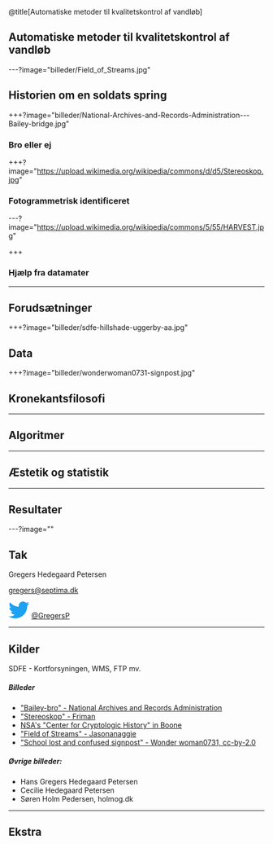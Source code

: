 @title[Automatiske metoder til kvalitetskontrol af vandløb]

<!-- Uggerby å - Fotograf: Søren Holm Pedersen, holmog.dk-->
## Automatiske metoder til kvalitetskontrol af vandløb

---?image="billeder/Field_of_Streams.jpg"

## Historien om en soldats spring

+++?image="billeder/National-Archives-and-Records-Administration---Bailey-bridge.jpg"
### Bro eller ej
<!-- Sort/hvid Kampvogn og bro -->


+++?image="https://upload.wikimedia.org/wikipedia/commons/d/d5/Stereoskop.jpg"
<!-- Fotogrammetri-bænk -->
### Fotogrammetrisk identificeret


---?image="https://upload.wikimedia.org/wikipedia/commons/5/55/HARVEST.jpg"
<!-- Gammel datamat -->
+++
### Hjælp fra datamater



<!-- SAMMENBINDING? -->

---
## Forudsætninger


+++?image="billeder/sdfe-hillshade-uggerby-aa.jpg"
## Data

+++?image="billeder/wonderwoman0731-signpost.jpg"
## Kronekantsfilosofi


---
## Algoritmer


---
## Æstetik og statistik


---
## Resultater


---?image="" 
<!-- billeder/sdfe-sindal-hoeje-maaleborde.jpg-->
## Tak

Gregers Hedegaard Petersen

gregers@septima.dk

<p>
<span>
<img src="https://raw.githubusercontent.com/bjornharrtell/presentations/master/assets/images/twitter.png" alt="Twitter">
</span>
<span>
<a href="https://twitter.com/GregersP">@GregersP</a>
</span>
</p>


---
## Kilder

SDFE - Kortforsyningen, WMS, FTP mv.

##### Billeder
- ["Bailey-bro" - National Archives and Records Administration](https://da.wikipedia.org/wiki/Fil:%22Don%27t_tell_me_there%27s_anything_the_engineers_can%27t_do._We_built_bridges_where_bridges_couldn%27t_be_built._We_built..._-_NARA_-_535980.tif)
- ["Stereoskop" - Friman](https://commons.wikimedia.org/wiki/File:Stereoskop.jpg)
- [NSA's "Center for Cryptologic History" in Boone](https://commons.wikimedia.org/wiki/File:HARVEST.jpg)
- ["Field of Streams" - Jasonanaggie](https://commons.wikimedia.org/wiki/File:Field_of_Streams_(6997132076).jpg)
- ["School lost and confused signpost" - Wonder woman0731, cc-by-2.0](https://www.flickr.com/photos/wildrose115/23173416364)

##### Øvrige billeder:
- Hans Gregers Hedegaard Petersen
- Cecilie Hedegaard Petersen
- Søren Holm Pedersen, holmog.dk


---
## Ekstra


